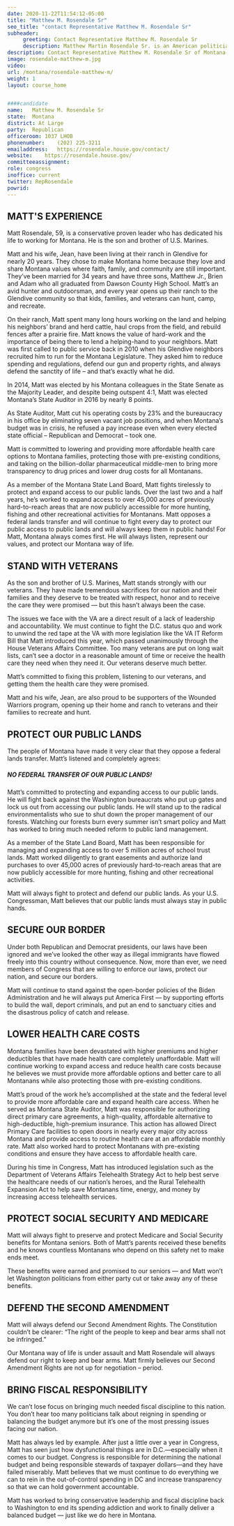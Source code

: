 ```yaml
---
date: 2020-11-22T11:54:12-05:00
title: "Matthew M. Rosendale Sr"
seo_title: "contact Representative Matthew M. Rosendale Sr"
subheader:
     greeting: Contact Representative Matthew M. Rosendale Sr 
     description: Matthew Martin Rosendale Sr. is an American politician and businessman from the state of Montana. He is currently the U.S. Representative for Montana's at-large congressional district in the U.S. House of Representatives, elected in 2020.
description: Contact Representative Matthew M. Rosendale Sr of Montana. Contact information for Matthew M. Rosendale Sr includes email address, phone number, and mailing address.
image: rosendale-matthew-m.jpg
video: 
url: /montana/rosendale-matthew-m/
weight: 1
layout: course_home


####candidate
name:	Matthew M. Rosendale Sr
state:	Montana
district: At Large
party:	Republican
officeroom:	1037 LHOB
phonenumber:	(202) 225-3211
emailaddress:	https://rosendale.house.gov/contact/
website:	https://rosendale.house.gov/
committeeassignment: 
role: congress
inoffice: current
twitter: RepRosendale
powrid: 
---
```


## MATT'S EXPERIENCE
Matt Rosendale, 59, is a conservative proven leader who has dedicated his life to working for Montana. He is the son and brother of U.S. Marines.

Matt and his wife, Jean, have been living at their ranch in Glendive for nearly 20 years. They chose to make Montana home because they love and share Montana values where faith, family, and community are still important. They’ve been married for 34 years and have three sons, Matthew Jr., Brien and Adam who all graduated from Dawson County High School. Matt’s an avid hunter and outdoorsman, and every year opens up their ranch to the Glendive community so that kids, families, and veterans can hunt, camp, and recreate.

On their ranch, Matt spent many long hours working on the land and helping his neighbors’ brand and herd cattle, haul crops from the field, and rebuild fences after a prairie fire. Matt knows the value of hard-work and the importance of being there to lend a helping-hand to your neighbors. Matt was first called to public service back in 2010 when his Glendive neighbors recruited him to run for the Montana Legislature. They asked him to reduce spending and regulations, defend our gun and property rights, and always defend the sanctity of life – and that’s exactly what he did.

In 2014, Matt was elected by his Montana colleagues in the State Senate as the Majority Leader, and despite being outspent 4:1, Matt was elected Montana’s State Auditor in 2016 by nearly 8 points.

As State Auditor, Matt cut his operating costs by 23% and the bureaucracy in his office by eliminating seven vacant job positions, and when Montana’s budget was in crisis, he refused a pay increase even when every elected state official – Republican and Democrat – took one.

Matt is committed to lowering and providing more affordable health care options to Montana families, protecting those with pre-existing conditions, and taking on the billion-dollar pharmaceutical middle-men to bring more transparency to drug prices and lower drug costs for all Montanans.

As a member of the Montana State Land Board, Matt fights tirelessly to protect and expand access to our public lands. Over the last two and a half years, he’s worked to expand access to over 45,000 acres of previously hard-to-reach areas that are now publicly accessible for more hunting, fishing and other recreational activities for Montanans. Matt opposes a federal lands transfer and will continue to fight every day to protect our public access to public lands and will always keep them in public hands! For Matt, Montana always comes first. He will always listen, represent our values, and protect our Montana way of life.

## STAND WITH VETERANS
As the son and brother of U.S. Marines, Matt stands strongly with our veterans. They have made tremendous sacrifices for our nation and their families and they deserve to be treated with respect, honor and to receive the care they were promised — but this hasn’t always been the case.

The issues we face with the VA are a direct result of a lack of leadership and accountability. We must continue to fight the D.C. status quo and work to unwind the red tape at the VA with more legislation like the VA IT Reform Bill that Matt introduced this year, which passed unanimously through the House Veterans Affairs Committee. Too many veterans are put on long wait lists, can’t see a doctor in a reasonable amount of time or receive the health care they need when they need it. Our veterans deserve much better.

Matt’s committed to fixing this problem, listening to our veterans, and getting them the health care they were promised.

Matt and his wife, Jean, are also proud to be supporters of the Wounded Warriors program, opening up their home and ranch to veterans and their families to recreate and hunt.

## PROTECT OUR PUBLIC LANDS
The people of Montana have made it very clear that they oppose a federal lands transfer. Matt’s listened and completely agrees:

##### NO FEDERAL TRANSFER OF OUR PUBLIC LANDS!
Matt’s committed to protecting and expanding access to our public lands. He will fight back against the Washington bureaucrats who put up gates and lock us out from accessing our public lands. He will stand up to the radical environmentalists who sue to shut down the proper management of our forests. Watching our forests burn every summer isn’t smart policy and Matt has worked to bring much needed reform to public land management.

As a member of the State Land Board, Matt has been responsible for managing and expanding access to over 5 million acres of school trust lands. Matt worked diligently to grant easements and authorize land purchases to over 45,000 acres of previously hard-to-reach areas that are now publicly accessible for more hunting, fishing and other recreational activities.

Matt will always fight to protect and defend our public lands. As your U.S. Congressman, Matt believes that our public lands must always stay in public hands.

## SECURE OUR BORDER
Under both Republican and Democrat presidents, our laws have been ignored and we’ve looked the other way as illegal immigrants have flowed freely into this country without consequence. Now, more than ever, we need members of Congress that are willing to enforce our laws, protect our nation, and secure our borders.

Matt will continue to stand against the open-border policies of the Biden Administration and he will always put America First — by supporting efforts to build the wall, deport criminals, and put an end to sanctuary cities and the disastrous policy of catch and release.

## LOWER HEALTH CARE COSTS
Montana families have been devastated with higher premiums and higher deductibles that have made health care completely unaffordable. Matt will continue working to expand access and reduce health care costs because he believes we must provide more affordable options and better care to all Montanans while also protecting those with pre-existing conditions.

Matt’s proud of the work he’s accomplished at the state and the federal level to provide more affordable care and expand health care access. When he served as Montana State Auditor, Matt was responsible for authorizing direct primary care agreements, a high-quality, affordable alternative to high-deductible, high-premium insurance. This action has allowed Direct Primary Care facilities to open doors in nearly every major city across Montana and provide access to routine health care at an affordable monthly rate. Matt also worked hard to protect Montanans with pre-existing conditions and ensure they have access to affordable health care.

During his time in Congress, Matt has introduced legislation such as the Department of Veterans Affairs Telehealth Strategy Act to help best serve the healthcare needs of our nation’s heroes, and the Rural Telehealth Expansion Act to help save Montanans time, energy, and money by increasing access telehealth services.

## PROTECT SOCIAL SECURITY AND MEDICARE
Matt will always fight to preserve and protect Medicare and Social Security benefits for Montana seniors. Both of Matt’s parents received these benefits and he knows countless Montanans who depend on this safety net to make ends meet.

These benefits were earned and promised to our seniors — and Matt won’t let Washington politicians from either party cut or take away any of these benefits.

## DEFEND THE SECOND AMENDMENT
Matt will always defend our Second Amendment Rights. The Constitution couldn’t be clearer: “The right of the people to keep and bear arms shall not be infringed.”

Our Montana way of life is under assault and Matt Rosendale will always defend our right to keep and bear arms. Matt firmly believes our Second Amendment Rights are not up for negotiation – period.

## BRING FISCAL RESPONSIBILITY
We can’t lose focus on bringing much needed fiscal discipline to this nation. You don’t hear too many politicians talk about reigning in spending or balancing the budget anymore but it’s one of the most pressing issues facing our nation.

Matt has always led by example. After just a little over a year in Congress, Matt has seen just how dysfunctional things are in D.C.—especially when it comes to our budget. Congress is responsible for determining the national budget and being responsible stewards of taxpayer dollars—and they have failed miserably. Matt believes that we must continue to do everything we can to rein in the out-of-control spending in DC and increase transparency so that we can hold government accountable.

Matt has worked to bring conservative leadership and fiscal discipline back to Washington to end its spending addiction and work to finally deliver a balanced budget — just like we do here in Montana.